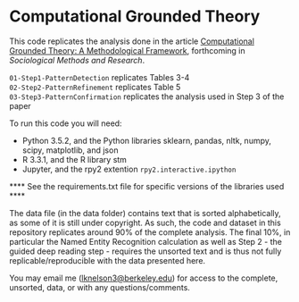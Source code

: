 # Computational Grounded Theory
This code replicates the analysis done in the article [Computational Grounded Theory: A Methodological Framework](https://drive.google.com/file/d/0BxI6W5IIG74FeEtGbjQ0WF9uM0U/view?usp=sharing), forthcoming in *Sociological Methods and Research*.


`01-Step1-PatternDetection` replicates Tables 3-4  
`02-Step2-PatternRefinement` replicates Table 5  
`03-Step3-PatternConfirmation` replicates the analysis used in Step 3 of the paper  

To run this code you will need: 

* Python 3.5.2, and the Python libraries sklearn, pandas, nltk, numpy, scipy, matplotlib, and json
* R 3.3.1, and the R library stm
* Jupyter, and the rpy2 extention `rpy2.interactive.ipython`

**** See the requirements.txt file for specific versions of the libraries used ****

The data file (in the data folder) contains text that is sorted alphabetically, as some of it is still under copyright. As such, the code and dataset in this repository replicates around 90% of the complete analysis. The final 10%, in particular the Named Entity Recognition calculation as well as Step 2 - the guided deep reading step - requires the unsorted text and is thus not fully replicable/reproducible with the data presented here. 

You may email me (lknelson3@berkeley.edu) for access to the complete, unsorted, data, or with any questions/comments.
